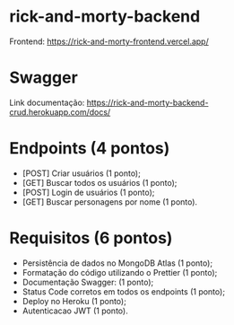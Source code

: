 # rick-and-morty-backend

Frontend: https://rick-and-morty-frontend.vercel.app/

# Swagger
Link documentação: https://rick-and-morty-backend-crud.herokuapp.com/docs/

# Endpoints (4 pontos)
- [POST] Criar usuários (1 ponto);
- [GET] Buscar todos os usuários (1 ponto);
- [POST] Login de usuários (1 ponto);
- [GET] Buscar personagens por nome (1 ponto).

# Requisitos (6 pontos)
- Persistência de dados no MongoDB Atlas (1 ponto);
- Formatação do código utilizando o Prettier (1 ponto);
- Documentação Swagger: (1 ponto);
- Status Code corretos em todos os endpoints (1 ponto);
- Deploy no Heroku (1 ponto);
- Autenticacao JWT (1 ponto).
